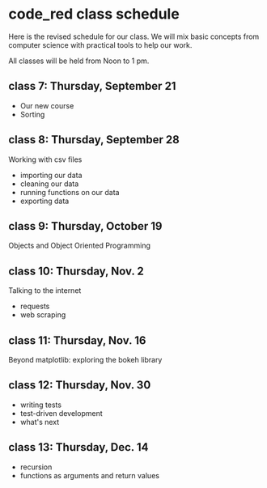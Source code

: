 # code_red class schedule

Here is the revised schedule for our class. We will mix basic concepts from computer science with practical tools to help our work. 

All classes will be held from Noon to 1 pm.

## class 7: Thursday, September 21

* Our new course
* Sorting 

## class 8: Thursday, September 28

Working with csv files
* importing our data
* cleaning our data
* running functions on our data
* exporting data 

## class 9: Thursday, October 19

Objects and Object Oriented Programming 

## class 10: Thursday, Nov. 2

Talking to the internet
* requests
* web scraping 

## class 11: Thursday, Nov. 16

Beyond matplotlib: exploring the bokeh library

## class 12: Thursday, Nov. 30

* writing tests
* test-driven development
* what's next

## class 13: Thursday, Dec. 14

* recursion 
* functions as arguments and return values
